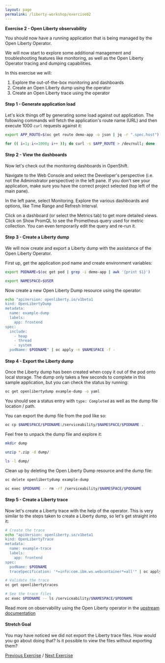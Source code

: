 ```yaml
---
layout: page
permalink: /liberty-workshop/exercise02
---
```

__Exercise 2 - Open Liberty observability__

You should now have a running application that is being managed by the Open Liberty Operator.

We will now start to explore some additional management and troubleshooting features like monitoring, as well as the Open Liberty Operator tracing and dumping capabilities.

In this exercise we will:
1. Explore the out-of-the-box monitoring and dashboards
1. Create an Open Liberty dump using the operator
1. Create an Open Liberty trace using the operator

#### Step 1 - Generate application load
Let's kick things off by generating some load against out application. The following commands will fetch the application's route name (URL) and then execute 1000 `curl` requests against it:
```bash
export APP_ROUTE=$(oc get route demo-app -o json | jq -r ".spec.host")

for (( i=1; i<=1000; i++ )); do curl -s $APP_ROUTE > /dev/null; done
```

#### Step 2 - View the dashboards
Now let's check out the monitoring dashboards in OpenShift.

Navigate to the Web Console and select the Developer's perspective (i.e. not the Administrator perspective) in the left pane. If you don't see your application, make sure you have the correct project selected (top left of the main pane).

In the left pane, select Monitoring. Explore the various dashboards and options, like Time Range and Refresh Interval.

Click on a dashboard (or select the Metrics tab) to get more detailed views. Click on Show PromQL to see the Prometheus query used for metric collection. You can even temporarily edit the query and re-run it.

#### Step 3 - Create a Liberty dump
We will now create and export a Liberty dump with the assistance of the Open Liberty Operator.

First up, get the application pod name and create environment variables:
```bash
export PODNAME=$(oc get pod | grep -i demo-app | awk '{print $1}')

export NAMESPACE=$USER
```

Now create a new Open Liberty Dump resource using the operator:
```bash
echo "apiVersion: openliberty.io/v1beta1
kind: OpenLibertyDump
metadata:
  name: example-dump
  labels:
    app: frontend
spec:
  include:
    - heap
    - thread
    - system
  podName: $PODNAME" | oc apply -n $NAMESPACE -f -
```

#### Step 4 - Export the Liberty dump
Once the Liberty dump has been created when copy it out of the pod onto local storage. The dump only takes a few seconds to complete in this sample application, but you can check the status by running:
```bash
oc get openlibertydump example-dump -o yaml
```

You should see a status entry with `type: Completed` as well as the dump file location / path.

You can export the dump file from the pod like so:
```bash
oc cp $NAMESPACE/$PODNAME:/serviceability/$NAMESPACE/$PODNAME .
```

Feel free to unpack the dump file and explore it:
```bash
mkdir dump

unzip *.zip -d dump/

ls -l dump/
```

Clean up by deleting the Open Liberty Dump resource and the dump file:
```bash
oc delete openlibertydump example-dump

oc exec $PODNAME -- rm -rf /serviceability/$NAMESPACE/$PODNAME
```

#### Step 5 - Create a Liberty trace
Now let's create a Liberty trace with the help of the operator. This is very similar to the steps taken to create a Liberty dump, so let's get straight into it:
```bash
# Create the trace
echo "apiVersion: openliberty.io/v1beta1
kind: OpenLibertyTrace
metadata:
  name: example-trace
  labels:
    app: frontend
spec:
  podName: $PODNAME
  traceSpecification: '*=info:com.ibm.ws.webcontainer*=all'" | oc apply -n $NAMESPACE -f -

# Validate the trace
oc get openlibertytraces

# See the trace files
oc exec $PODNAME -- ls /serviceability/$NAMESPACE/$PODNAME
```

Read more on observability using the Open Liberty operator in the [upstream documentation](https://github.com/OpenLiberty/open-liberty-operator/blob/master/doc/observability-deployment.adoc)

#### Stretch Goal
You may have noticed we did not export the Liberty trace files. How would you go about doing that? Is it possible to view the files without exporting them?

[Previous Exercise](exercise01) / [Next Exercise](exercise03)
